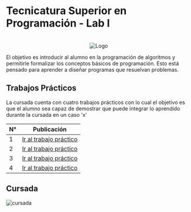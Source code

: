 #  Tecnicatura Superior en Programación - Lab I
<p align="center">
  <br>
  <img alt="Logo" src="https://github.com/programativo/UTN-TSP-LABI/blob/master/Bibliotecas/utnfra.jpg?raw=true" />
  <br>
</p>


El objetivo es introducir al alumno en la programación de algoritmos y permitirle formalizar los conceptos básicos de programación.  Esto está pensado para aprender a diseñar programas que resuelvan problemas.

## Trabajos Prácticos

La cursada cuenta con cuatro trabajos prácticos con lo cual el objetivo es que el alumno sea capaz de demostrar que puede integrar lo aprendido durante la cursada en un caso 'x'

|N°				| Publicación 	| 
| ------------- | ------------- |
| 1 			| [Ir al trabajo práctico](https://github.com/programativo/UTN-TSP-LABI/tree/master/Trabajo%20Practico%201) | 
| 2 			| [Ir al trabajo práctico](https://github.com/programativo/UTN-TSP-LABI/tree/master/Trabajo%20Practico%202) |
| 3 			| [Ir al trabajo práctico](https://github.com/programativo/UTN-TSP-LABI/tree/master/Trabajo%20Practico%203) | 
| 4 			| [Ir al trabajo práctico](https://github.com/programativo/UTN-TSP-LABI/tree/master/Trabajo%20Practico%2004) |

## Cursada

![cursada](https://github.com/programativo/UTN-TSP-LABI/blob/master/Bibliotecas/Curso_%20Programacion_%20Lab_.png?raw=true)
